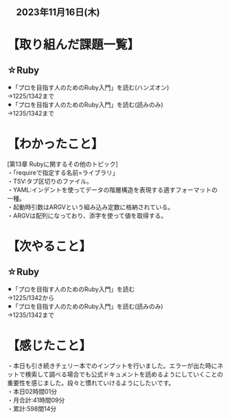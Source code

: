 ## 　2023年11月16日(木)
# 【取り組んだ課題一覧】
## ☆Ruby
⚫︎「プロを目指す人のためのRuby入門」を読む(ハンズオン)<br>
→1225/1342まで<br>
⚫︎「プロを目指す人のためのRuby入門」を読む(読みのみ)<br>
→1235/1342まで<br>
# 【わかったこと】
[第13章 Rubyに関するその他のトピック]<br>
・「requireで指定する名前=ライブラリ」<br>
・TSV:タブ区切りのファイル。<br>
・YAML:インデントを使ってデータの階層構造を表現する適すフォーマットの一種。<br>
・起動時引数はARGVという組み込み定数に格納されている。<br>
・ARGVは配列になっており、添字を使って値を取得する。<br>
# 【次やること】
## ☆Ruby
⚫︎「プロを目指す人のためのRuby入門」を読む<br>
→1225/1342から<br>
⚫︎「プロを目指す人のためのRuby入門」を読む(読みのみ)<br>
→1235/1342まで<br>
# 【感じたこと】
・本日も引き続きチェリー本でのインプットを行いました。エラーが出た時にネットで検索して調べる場合でも公式ドキュメントを読めるようにしていくことの重要性を感じました。段々と慣れていけるようにしたいです。<br>
・本日02時間01分<br>
・月合計:41時間09分<br>
・累計:598間14分<br>

